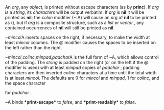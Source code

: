  



An *arg*, any *object*, is printed without escape characters (as by **princ**). If *arg* is a *string*, its *characters* will be output verbatim. If *arg* is **nil** it will be printed as **nil**; the *colon* modifier (&#126;:A) will cause an *arg* of **nil** to be printed as (), but if *arg* is a composite structure, such as a *list* or *vector* , any contained occurrences of **nil** will still be printed as **nil**. 



&#126;*mincol*A inserts spaces on the right, if necessary, to make the width at least *mincol* columns. The @ modifier causes the spaces to be inserted on the left rather than the right. 



&#126;*mincol*,*colinc*,*minpad*,*padchar*A is the full form of &#126;A, which allows control of the padding. The *string* is padded on the right (or on the left if the @ modifier is used) with at least *minpad* copies of *padchar* ; padding characters are then inserted *colinc* characters at a time until the total width is at least *mincol*. The defaults are 0 for *mincol* and *minpad*, 1 for *colinc*, and the space character 



for *padchar* . 



&#126;A binds **\*print-escape\*** to *false*, and **\*print-readably\*** to *false*. 



